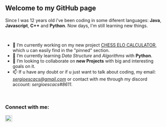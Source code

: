 ## Welcome to my GitHub page

Since I was 12 years old i've been coding in some diferent languages: **Java**, **Javascript**, **C++** and **Python**. Now days, I'm still learning new things. 

</br>

  - 🔭 I’m currently working on my new project [CHESS ELO CALCULATOR](https://github.com/sergioescacs/chess-elo), which u can easily find in the "pinned" section.
  - 🌱 I’m currently learning *Data Structure* and *Algorithms* with **Python**. 
  - 👯 I’m looking to collaborate on **new Projects** with big and interesting goals on it. 
  - 📫 If u have any doubt or if u just want to talk about coding, my email: *sergioescacs@gmail.com* or contact with me through my discord account: *sergioescacs#8611*. 

</br>

### Connect with me:
 <img align="left" alt="codeSTACKr.com" width="22px" src="https://cdn.jsdelivr.net/npm/simple-icons@v3/icons/instagram.svg">

